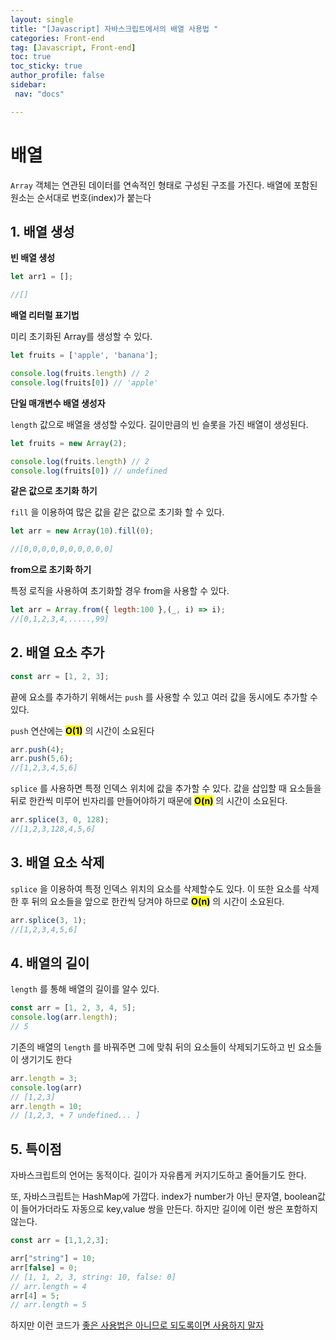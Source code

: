 ```yaml
---
layout: single
title: "[Javascript] 자바스크립트에서의 배열 사용법 "
categories: Front-end
tag: [Javascript, Front-end]
toc: true
toc_sticky: true
author_profile: false
sidebar:
 nav: "docs"

---
```


# 배열

`Array` 객체는 연관된 데이터를 연속적인 형태로 구성된 구조를 가진다. 배열에 포함된 원소는 순서대로 번호(index)가 붙는다

## 1. 배열 생성

**빈 배열 생성**

```js
let arr1 = [];

//[]
```

**배열 리터럴 표기법** 

미리 초기화된 Array를 생성할 수 있다.

```js
let fruits = ['apple', 'banana'];

console.log(fruits.length) // 2
console.log(fruits[0]) // 'apple'
```

**단일 매개변수 배열 생성자**

`length` 값으로 배열을 생성할 수있다. 길이만큼의 빈 슬롯을 가진 배열이 생성된다.

```js
let fruits = new Array(2);

console.log(fruits.length) // 2
console.log(fruits[0]) // undefined
```

**같은 값으로 초기화 하기**

`fill` 을 이용하여 많은 값을 같은 값으로 초기화 할 수 있다.

```js
let arr = new Array(10).fill(0);

//[0,0,0,0,0,0,0,0,0,0]
```

**from으로 초기화 하기**

특정 로직을 사용하여 초기화할 경우 from을 사용할 수 있다.

```js
let arr = Array.from({ legth:100 },(_, i) => i);
//[0,1,2,3,4,.....,99]
```

## 2. 배열 요소 추가

```js
const arr = [1, 2, 3];
```

끝에 요소를 추가하기 위해서는 `push` 를 사용할 수 있고 여러 값을 동시에도 추가할 수 있다.

`push` 연산에는 <mark>**O(1)**</mark> 의 시간이 소요된다

```js
arr.push(4);
arr.push(5,6);
//[1,2,3,4,5,6]
```

`splice` 를 사용하면 특정 인덱스 위치에 값을 추가할 수 있다. 값을 삽입할 때 요소들을 뒤로 한칸씩 미루어 빈자리를 만들어야하기 때문에 **<mark>O(n)</mark>** 의 시간이 소요된다.

```js
arr.splice(3, 0, 128);
//[1,2,3,128,4,5,6]
```

## 3. 배열 요소 삭제

`splice` 을 이용하여 특정 인덱스 위치의 요소를 삭제할수도 있다. 이 또한 요소를 삭제한 후 뒤의 요소들을 앞으로 한칸씩 당겨야 하므로 **<mark>O(n)</mark>** 의 시간이 소요된다.

```js
arr.splice(3, 1);
//[1,2,3,4,5,6]
```

## 4. 배열의 길이

`length` 를 통해 배열의 길이를 알수 있다.

```js
const arr = [1, 2, 3, 4, 5];
console.log(arr.length);
// 5
```

기존의 배열의 `length` 를 바꿔주면 그에 맞춰 뒤의 요소들이 삭제되기도하고 빈 요소들이 생기기도 한다

```js
arr.length = 3;
console.log(arr)
// [1,2,3]
arr.length = 10;
// [1,2,3, + 7 undefined... ]
```

## 5. 특이점

자바스크립트의 언어는 동적이다. 길이가 자유롭게 커지기도하고 줄어들기도 한다.

또, 자바스크립트는 HashMap에 가깝다. index가 number가 아닌 문자열, boolean값이 들어가더라도 자동으로 key,value 쌍을 만든다. 하지만 길이에 이런 쌍은 포함하지 않는다.

```js
const arr = [1,1,2,3];

arr["string"] = 10;
arr[false] = 0;
// [1, 1, 2, 3, string: 10, false: 0]
// arr.length = 4
arr[4] = 5;
// arr.length = 5
```

하지만 이런 코드가 <u>좋은 사용법은 아니므로 되도록이면 사용하지 말자</u>
